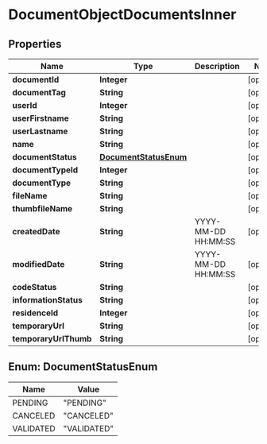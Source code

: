 

# DocumentObjectDocumentsInner


## Properties

| Name | Type | Description | Notes |
|------------ | ------------- | ------------- | -------------|
|**documentId** | **Integer** |  |  [optional] |
|**documentTag** | **String** |  |  [optional] |
|**userId** | **Integer** |  |  [optional] |
|**userFirstname** | **String** |  |  [optional] |
|**userLastname** | **String** |  |  [optional] |
|**name** | **String** |  |  [optional] |
|**documentStatus** | [**DocumentStatusEnum**](#DocumentStatusEnum) |  |  [optional] |
|**documentTypeId** | **Integer** |  |  [optional] |
|**documentType** | **String** |  |  [optional] |
|**fileName** | **String** |  |  [optional] |
|**thumbfileName** | **String** |  |  [optional] |
|**createdDate** | **String** | YYYY-MM-DD HH:MM:SS |  [optional] |
|**modifiedDate** | **String** | YYYY-MM-DD HH:MM:SS |  [optional] |
|**codeStatus** | **String** |  |  [optional] |
|**informationStatus** | **String** |  |  [optional] |
|**residenceId** | **Integer** |  |  [optional] |
|**temporaryUrl** | **String** |  |  [optional] |
|**temporaryUrlThumb** | **String** |  |  [optional] |



## Enum: DocumentStatusEnum

| Name | Value |
|---- | -----|
| PENDING | &quot;PENDING&quot; |
| CANCELED | &quot;CANCELED&quot; |
| VALIDATED | &quot;VALIDATED&quot; |



